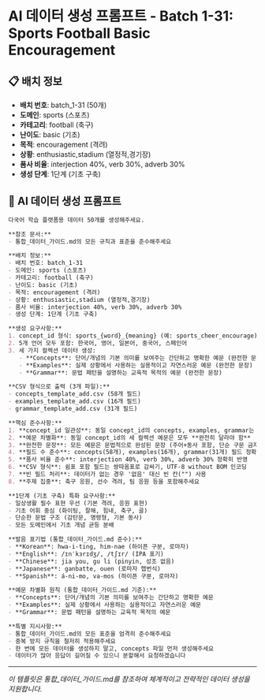 # AI 데이터 생성 프롬프트 - Batch 1-31: Sports Football Basic Encouragement

## 📋 배치 정보
- **배치 번호**: batch_1-31 (50개)
- **도메인**: sports (스포츠)
- **카테고리**: football (축구)
- **난이도**: basic (기초)
- **목적**: encouragement (격려)
- **상황**: enthusiastic,stadium (열정적,경기장)
- **품사 비율**: interjection 40%, verb 30%, adverb 30%
- **생성 단계**: 1단계 (기초 구축)

## 🎯 AI 데이터 생성 프롬프트

```markdown
다국어 학습 플랫폼용 데이터 50개를 생성해주세요.

**참조 문서:**
- 통합_데이터_가이드.md의 모든 규칙과 표준을 준수해주세요

**배치 정보:**
- 배치 번호: batch_1-31
- 도메인: sports (스포츠)
- 카테고리: football (축구)
- 난이도: basic (기초)
- 목적: encouragement (격려)
- 상황: enthusiastic,stadium (열정적,경기장)
- 품사 비율: interjection 40%, verb 30%, adverb 30%
- 생성 단계: 1단계 (기초 구축)

**생성 요구사항:**
1. concept_id 형식: sports_{word}_{meaning} (예: sports_cheer_encourage)
2. 5개 언어 모두 포함: 한국어, 영어, 일본어, 중국어, 스페인어
3. 세 가지 컬렉션 데이터 생성:
   - **Concepts**: 단어/개념의 기본 의미를 보여주는 간단하고 명확한 예문 (완전한 문장)
   - **Examples**: 실제 상황에서 사용하는 실용적이고 자연스러운 예문 (완전한 문장)
   - **Grammar**: 문법 패턴을 설명하는 교육적 목적의 예문 (완전한 문장)

**CSV 형식으로 출력 (3개 파일):**
- concepts_template_add.csv (58개 필드)
- examples_template_add.csv (16개 필드)
- grammar_template_add.csv (31개 필드)

**핵심 준수사항:**
1. **concept_id 일관성**: 동일 concept_id의 concepts, examples, grammar는 반드시 **같은 단어** 사용
2. **예문 차별화**: 동일 concept_id의 세 컬렉션 예문은 모두 **완전히 달라야 함**
3. **완전한 문장**: 모든 예문은 문법적으로 완성된 문장 (주어+동사 포함, 단순 구문 금지)
4. **필드 수 준수**: concepts(58개), examples(16개), grammar(31개) 필드 정확히 맞춤
5. **품사 비율 준수**: interjection 40%, verb 30%, adverb 30% 정확히 반영
6. **CSV 형식**: 쉼표 포함 필드는 쌍따옴표로 감싸기, UTF-8 without BOM 인코딩
7. **빈 필드 처리**: 데이터가 없는 경우 '없음' 대신 빈 칸("") 사용
8. **주제 집중**: 축구 응원, 선수 격려, 팀 응원 등을 포함해주세요

**1단계 (기초 구축) 특화 요구사항:**
- 일상생활 필수 표현 우선 (기본 격려, 응원 표현)
- 기초 어휘 중심 (화이팅, 잘해, 힘내, 축구, 골)
- 단순한 문법 구조 (감탄문, 명령형, 기본 동사)
- 모든 도메인에서 기초 개념 균등 분배

**발음 표기법 (통합_데이터_가이드.md 준수):**
- **Korean**: hwa-i-ting, him-nae (하이픈 구분, 로마자)
- **English**: /ɪnˈkɜrɪdʒ/, /tʃɪr/ (IPA 표기)
- **Chinese**: jia you, gu li (pinyin, 성조 없음)
- **Japanese**: ganbatte, ouen (로마자 헵번식)
- **Spanish**: á-ni-mo, va-mos (하이픈 구분, 로마자)

**예문 차별화 원칙 (통합_데이터_가이드.md 기준):**
- **Concepts**: 단어/개념의 기본 의미를 보여주는 간단하고 명확한 예문
- **Examples**: 실제 상황에서 사용하는 실용적이고 자연스러운 예문
- **Grammar**: 문법 패턴을 설명하는 교육적 목적의 예문

**특별 지시사항:**
- 통합_데이터_가이드.md의 모든 표준을 엄격히 준수해주세요
- 중복 방지 규칙을 철저히 적용해주세요
- 한 번에 모든 데이터를 생성하지 말고, concepts 파일 먼저 생성해주세요
- 데이터가 많아 응답이 길어질 수 있으니 분할해서 요청하겠습니다
```

---

_이 템플릿은 통합_데이터_가이드.md를 참조하여 체계적이고 전략적인 데이터 생성을 지원합니다._
